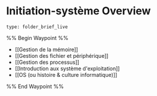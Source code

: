 # Initiation-système Overview
 
```ccard
type: folder_brief_live
```
%% Begin Waypoint %%
- [[Gestion de la mémoire]]
- [[Gestion des fichier et périphérique]]
- [[Gestion des processus]]
- [[Introduction aux système d'exploitation]]
- [[OS (ou histoire & culture informatique)]]

%% End Waypoint %%

